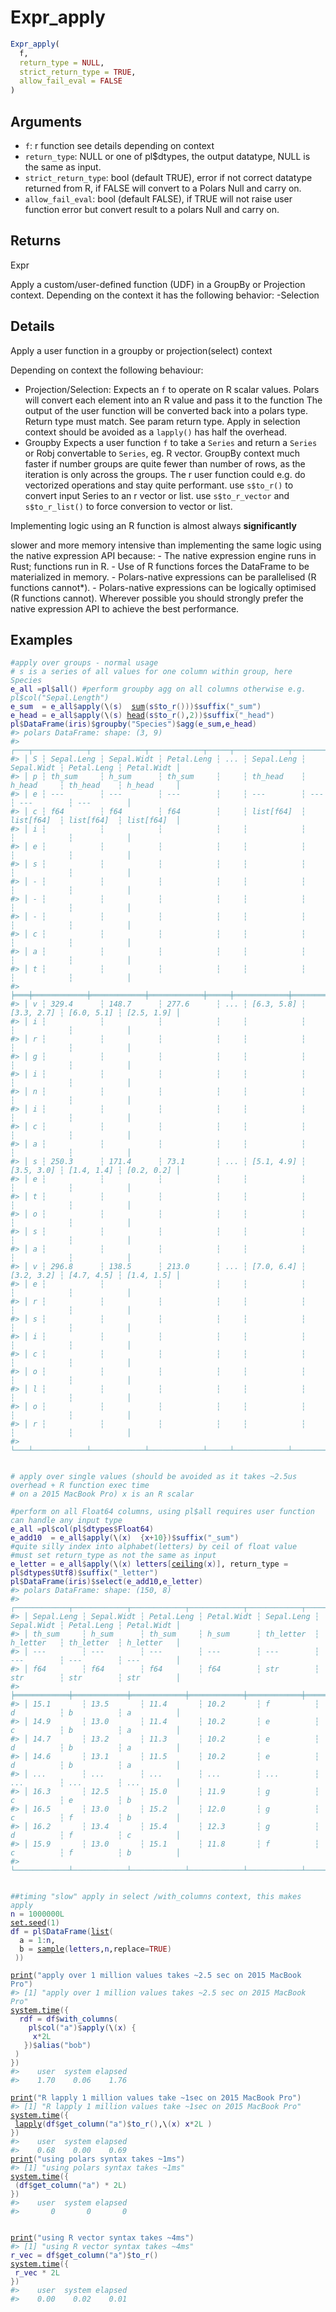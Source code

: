 # Expr_apply

```r
Expr_apply(
  f,
  return_type = NULL,
  strict_return_type = TRUE,
  allow_fail_eval = FALSE
)
```

## Arguments

- `f`: r function see details depending on context
- `return_type`: NULL or one of pl$dtypes, the output datatype, NULL is the same as input.
- `strict_return_type`: bool (default TRUE), error if not correct datatype returned from R, if FALSE will convert to a Polars Null and carry on.
- `allow_fail_eval`: bool (default FALSE), if TRUE will not raise user function error but convert result to a polars Null and carry on.

## Returns

Expr

Apply a custom/user-defined function (UDF) in a GroupBy or Projection context. Depending on the context it has the following behavior: -Selection

## Details

Apply a user function in a groupby or projection(select) context

Depending on context the following behaviour:

 * Projection/Selection: Expects an `f` to operate on R scalar values. Polars will convert each element into an R value and pass it to the function The output of the user function will be converted back into a polars type. Return type must match. See param return type. Apply in selection context should be avoided as a `lapply()` has half the overhead.
 * Groupby Expects a user function `f` to take a `Series` and return a `Series` or Robj convertable to `Series`, eg. R vector. GroupBy context much faster if number groups are quite fewer than number of rows, as the iteration is only across the groups. The r user function could e.g. do vectorized operations and stay quite performant. use `s$to_r()` to convert input Series to an r vector or list. use `s$to_r_vector` and `s$to_r_list()` to force conversion to vector or list.

Implementing logic using an R function is almost always **significantly**

slower and more memory intensive than implementing the same logic using the native expression API because: - The native expression engine runs in Rust; functions run in R. - Use of R functions forces the DataFrame to be materialized in memory. - Polars-native expressions can be parallelised (R functions cannot*). - Polars-native expressions can be logically optimised (R functions cannot). Wherever possible you should strongly prefer the native expression API to achieve the best performance.

## Examples

<pre class='r-example'><code><span class='r-in'><span><span class='co'>#apply over groups - normal usage</span></span></span>
<span class='r-in'><span><span class='co'># s is a series of all values for one column within group, here Species</span></span></span>
<span class='r-in'><span><span class='va'>e_all</span> <span class='op'>=</span><span class='va'>pl</span><span class='op'>$</span><span class='fu'>all</span><span class='op'>(</span><span class='op'>)</span> <span class='co'>#perform groupby agg on all columns otherwise e.g. pl$col("Sepal.Length")</span></span></span>
<span class='r-in'><span><span class='va'>e_sum</span>  <span class='op'>=</span> <span class='va'>e_all</span><span class='op'>$</span><span class='fu'>apply</span><span class='op'>(</span>\<span class='op'>(</span><span class='va'>s</span><span class='op'>)</span>  <span class='fu'><a href='https://rdrr.io/r/base/sum.html'>sum</a></span><span class='op'>(</span><span class='va'>s</span><span class='op'>$</span><span class='fu'>to_r</span><span class='op'>(</span><span class='op'>)</span><span class='op'>)</span><span class='op'>)</span><span class='op'>$</span><span class='fu'>suffix</span><span class='op'>(</span><span class='st'>"_sum"</span><span class='op'>)</span></span></span>
<span class='r-in'><span><span class='va'>e_head</span> <span class='op'>=</span> <span class='va'>e_all</span><span class='op'>$</span><span class='fu'>apply</span><span class='op'>(</span>\<span class='op'>(</span><span class='va'>s</span><span class='op'>)</span> <span class='fu'><a href='https://rdrr.io/r/utils/head.html'>head</a></span><span class='op'>(</span><span class='va'>s</span><span class='op'>$</span><span class='fu'>to_r</span><span class='op'>(</span><span class='op'>)</span>,<span class='fl'>2</span><span class='op'>)</span><span class='op'>)</span><span class='op'>$</span><span class='fu'>suffix</span><span class='op'>(</span><span class='st'>"_head"</span><span class='op'>)</span></span></span>
<span class='r-in'><span><span class='va'>pl</span><span class='op'>$</span><span class='fu'>DataFrame</span><span class='op'>(</span><span class='va'>iris</span><span class='op'>)</span><span class='op'>$</span><span class='fu'>groupby</span><span class='op'>(</span><span class='st'>"Species"</span><span class='op'>)</span><span class='op'>$</span><span class='fu'>agg</span><span class='op'>(</span><span class='va'>e_sum</span>,<span class='va'>e_head</span><span class='op'>)</span></span></span>
<span class='r-out co'><span class='r-pr'>#&gt;</span> polars DataFrame: shape: (3, 9)</span>
<span class='r-out co'><span class='r-pr'>#&gt;</span> ┌───┬────────────┬────────────┬────────────┬─────┬────────────┬────────────┬────────────┬────────────┐</span>
<span class='r-out co'><span class='r-pr'>#&gt;</span> │ S ┆ Sepal.Leng ┆ Sepal.Widt ┆ Petal.Leng ┆ ... ┆ Sepal.Leng ┆ Sepal.Widt ┆ Petal.Leng ┆ Petal.Widt │</span>
<span class='r-out co'><span class='r-pr'>#&gt;</span> │ p ┆ th_sum     ┆ h_sum      ┆ th_sum     ┆     ┆ th_head    ┆ h_head     ┆ th_head    ┆ h_head     │</span>
<span class='r-out co'><span class='r-pr'>#&gt;</span> │ e ┆ ---        ┆ ---        ┆ ---        ┆     ┆ ---        ┆ ---        ┆ ---        ┆ ---        │</span>
<span class='r-out co'><span class='r-pr'>#&gt;</span> │ c ┆ f64        ┆ f64        ┆ f64        ┆     ┆ list[f64]  ┆ list[f64]  ┆ list[f64]  ┆ list[f64]  │</span>
<span class='r-out co'><span class='r-pr'>#&gt;</span> │ i ┆            ┆            ┆            ┆     ┆            ┆            ┆            ┆            │</span>
<span class='r-out co'><span class='r-pr'>#&gt;</span> │ e ┆            ┆            ┆            ┆     ┆            ┆            ┆            ┆            │</span>
<span class='r-out co'><span class='r-pr'>#&gt;</span> │ s ┆            ┆            ┆            ┆     ┆            ┆            ┆            ┆            │</span>
<span class='r-out co'><span class='r-pr'>#&gt;</span> │ - ┆            ┆            ┆            ┆     ┆            ┆            ┆            ┆            │</span>
<span class='r-out co'><span class='r-pr'>#&gt;</span> │ - ┆            ┆            ┆            ┆     ┆            ┆            ┆            ┆            │</span>
<span class='r-out co'><span class='r-pr'>#&gt;</span> │ - ┆            ┆            ┆            ┆     ┆            ┆            ┆            ┆            │</span>
<span class='r-out co'><span class='r-pr'>#&gt;</span> │ c ┆            ┆            ┆            ┆     ┆            ┆            ┆            ┆            │</span>
<span class='r-out co'><span class='r-pr'>#&gt;</span> │ a ┆            ┆            ┆            ┆     ┆            ┆            ┆            ┆            │</span>
<span class='r-out co'><span class='r-pr'>#&gt;</span> │ t ┆            ┆            ┆            ┆     ┆            ┆            ┆            ┆            │</span>
<span class='r-out co'><span class='r-pr'>#&gt;</span> ╞═══╪════════════╪════════════╪════════════╪═════╪════════════╪════════════╪════════════╪════════════╡</span>
<span class='r-out co'><span class='r-pr'>#&gt;</span> │ v ┆ 329.4      ┆ 148.7      ┆ 277.6      ┆ ... ┆ [6.3, 5.8] ┆ [3.3, 2.7] ┆ [6.0, 5.1] ┆ [2.5, 1.9] │</span>
<span class='r-out co'><span class='r-pr'>#&gt;</span> │ i ┆            ┆            ┆            ┆     ┆            ┆            ┆            ┆            │</span>
<span class='r-out co'><span class='r-pr'>#&gt;</span> │ r ┆            ┆            ┆            ┆     ┆            ┆            ┆            ┆            │</span>
<span class='r-out co'><span class='r-pr'>#&gt;</span> │ g ┆            ┆            ┆            ┆     ┆            ┆            ┆            ┆            │</span>
<span class='r-out co'><span class='r-pr'>#&gt;</span> │ i ┆            ┆            ┆            ┆     ┆            ┆            ┆            ┆            │</span>
<span class='r-out co'><span class='r-pr'>#&gt;</span> │ n ┆            ┆            ┆            ┆     ┆            ┆            ┆            ┆            │</span>
<span class='r-out co'><span class='r-pr'>#&gt;</span> │ i ┆            ┆            ┆            ┆     ┆            ┆            ┆            ┆            │</span>
<span class='r-out co'><span class='r-pr'>#&gt;</span> │ c ┆            ┆            ┆            ┆     ┆            ┆            ┆            ┆            │</span>
<span class='r-out co'><span class='r-pr'>#&gt;</span> │ a ┆            ┆            ┆            ┆     ┆            ┆            ┆            ┆            │</span>
<span class='r-out co'><span class='r-pr'>#&gt;</span> │ s ┆ 250.3      ┆ 171.4      ┆ 73.1       ┆ ... ┆ [5.1, 4.9] ┆ [3.5, 3.0] ┆ [1.4, 1.4] ┆ [0.2, 0.2] │</span>
<span class='r-out co'><span class='r-pr'>#&gt;</span> │ e ┆            ┆            ┆            ┆     ┆            ┆            ┆            ┆            │</span>
<span class='r-out co'><span class='r-pr'>#&gt;</span> │ t ┆            ┆            ┆            ┆     ┆            ┆            ┆            ┆            │</span>
<span class='r-out co'><span class='r-pr'>#&gt;</span> │ o ┆            ┆            ┆            ┆     ┆            ┆            ┆            ┆            │</span>
<span class='r-out co'><span class='r-pr'>#&gt;</span> │ s ┆            ┆            ┆            ┆     ┆            ┆            ┆            ┆            │</span>
<span class='r-out co'><span class='r-pr'>#&gt;</span> │ a ┆            ┆            ┆            ┆     ┆            ┆            ┆            ┆            │</span>
<span class='r-out co'><span class='r-pr'>#&gt;</span> │ v ┆ 296.8      ┆ 138.5      ┆ 213.0      ┆ ... ┆ [7.0, 6.4] ┆ [3.2, 3.2] ┆ [4.7, 4.5] ┆ [1.4, 1.5] │</span>
<span class='r-out co'><span class='r-pr'>#&gt;</span> │ e ┆            ┆            ┆            ┆     ┆            ┆            ┆            ┆            │</span>
<span class='r-out co'><span class='r-pr'>#&gt;</span> │ r ┆            ┆            ┆            ┆     ┆            ┆            ┆            ┆            │</span>
<span class='r-out co'><span class='r-pr'>#&gt;</span> │ s ┆            ┆            ┆            ┆     ┆            ┆            ┆            ┆            │</span>
<span class='r-out co'><span class='r-pr'>#&gt;</span> │ i ┆            ┆            ┆            ┆     ┆            ┆            ┆            ┆            │</span>
<span class='r-out co'><span class='r-pr'>#&gt;</span> │ c ┆            ┆            ┆            ┆     ┆            ┆            ┆            ┆            │</span>
<span class='r-out co'><span class='r-pr'>#&gt;</span> │ o ┆            ┆            ┆            ┆     ┆            ┆            ┆            ┆            │</span>
<span class='r-out co'><span class='r-pr'>#&gt;</span> │ l ┆            ┆            ┆            ┆     ┆            ┆            ┆            ┆            │</span>
<span class='r-out co'><span class='r-pr'>#&gt;</span> │ o ┆            ┆            ┆            ┆     ┆            ┆            ┆            ┆            │</span>
<span class='r-out co'><span class='r-pr'>#&gt;</span> │ r ┆            ┆            ┆            ┆     ┆            ┆            ┆            ┆            │</span>
<span class='r-out co'><span class='r-pr'>#&gt;</span> └───┴────────────┴────────────┴────────────┴─────┴────────────┴────────────┴────────────┴────────────┘</span>
<span class='r-in'><span></span></span>
<span class='r-in'><span></span></span>
<span class='r-in'><span><span class='co'># apply over single values (should be avoided as it takes ~2.5us overhead + R function exec time</span></span></span>
<span class='r-in'><span><span class='co'># on a 2015 MacBook Pro) x is an R scalar</span></span></span>
<span class='r-in'><span></span></span>
<span class='r-in'><span><span class='co'>#perform on all Float64 columns, using pl$all requires user function can handle any input type</span></span></span>
<span class='r-in'><span><span class='va'>e_all</span> <span class='op'>=</span><span class='va'>pl</span><span class='op'>$</span><span class='fu'>col</span><span class='op'>(</span><span class='va'>pl</span><span class='op'>$</span><span class='va'>dtypes</span><span class='op'>$</span><span class='va'>Float64</span><span class='op'>)</span></span></span>
<span class='r-in'><span><span class='va'>e_add10</span>  <span class='op'>=</span> <span class='va'>e_all</span><span class='op'>$</span><span class='fu'>apply</span><span class='op'>(</span>\<span class='op'>(</span><span class='va'>x</span><span class='op'>)</span>  <span class='op'>{</span><span class='va'>x</span><span class='op'>+</span><span class='fl'>10</span><span class='op'>}</span><span class='op'>)</span><span class='op'>$</span><span class='fu'>suffix</span><span class='op'>(</span><span class='st'>"_sum"</span><span class='op'>)</span></span></span>
<span class='r-in'><span><span class='co'>#quite silly index into alphabet(letters) by ceil of float value</span></span></span>
<span class='r-in'><span><span class='co'>#must set return_type as not the same as input</span></span></span>
<span class='r-in'><span><span class='va'>e_letter</span> <span class='op'>=</span> <span class='va'>e_all</span><span class='op'>$</span><span class='fu'>apply</span><span class='op'>(</span>\<span class='op'>(</span><span class='va'>x</span><span class='op'>)</span> <span class='va'>letters</span><span class='op'>[</span><span class='fu'><a href='https://rdrr.io/r/base/Round.html'>ceiling</a></span><span class='op'>(</span><span class='va'>x</span><span class='op'>)</span><span class='op'>]</span>, return_type <span class='op'>=</span> <span class='va'>pl</span><span class='op'>$</span><span class='va'>dtypes</span><span class='op'>$</span><span class='va'>Utf8</span><span class='op'>)</span><span class='op'>$</span><span class='fu'>suffix</span><span class='op'>(</span><span class='st'>"_letter"</span><span class='op'>)</span></span></span>
<span class='r-in'><span><span class='va'>pl</span><span class='op'>$</span><span class='fu'>DataFrame</span><span class='op'>(</span><span class='va'>iris</span><span class='op'>)</span><span class='op'>$</span><span class='fu'>select</span><span class='op'>(</span><span class='va'>e_add10</span>,<span class='va'>e_letter</span><span class='op'>)</span></span></span>
<span class='r-out co'><span class='r-pr'>#&gt;</span> polars DataFrame: shape: (150, 8)</span>
<span class='r-out co'><span class='r-pr'>#&gt;</span> ┌────────────┬────────────┬────────────┬────────────┬────────────┬────────────┬────────────┬────────────┐</span>
<span class='r-out co'><span class='r-pr'>#&gt;</span> │ Sepal.Leng ┆ Sepal.Widt ┆ Petal.Leng ┆ Petal.Widt ┆ Sepal.Leng ┆ Sepal.Widt ┆ Petal.Leng ┆ Petal.Widt │</span>
<span class='r-out co'><span class='r-pr'>#&gt;</span> │ th_sum     ┆ h_sum      ┆ th_sum     ┆ h_sum      ┆ th_letter  ┆ h_letter   ┆ th_letter  ┆ h_letter   │</span>
<span class='r-out co'><span class='r-pr'>#&gt;</span> │ ---        ┆ ---        ┆ ---        ┆ ---        ┆ ---        ┆ ---        ┆ ---        ┆ ---        │</span>
<span class='r-out co'><span class='r-pr'>#&gt;</span> │ f64        ┆ f64        ┆ f64        ┆ f64        ┆ str        ┆ str        ┆ str        ┆ str        │</span>
<span class='r-out co'><span class='r-pr'>#&gt;</span> ╞════════════╪════════════╪════════════╪════════════╪════════════╪════════════╪════════════╪════════════╡</span>
<span class='r-out co'><span class='r-pr'>#&gt;</span> │ 15.1       ┆ 13.5       ┆ 11.4       ┆ 10.2       ┆ f          ┆ d          ┆ b          ┆ a          │</span>
<span class='r-out co'><span class='r-pr'>#&gt;</span> │ 14.9       ┆ 13.0       ┆ 11.4       ┆ 10.2       ┆ e          ┆ c          ┆ b          ┆ a          │</span>
<span class='r-out co'><span class='r-pr'>#&gt;</span> │ 14.7       ┆ 13.2       ┆ 11.3       ┆ 10.2       ┆ e          ┆ d          ┆ b          ┆ a          │</span>
<span class='r-out co'><span class='r-pr'>#&gt;</span> │ 14.6       ┆ 13.1       ┆ 11.5       ┆ 10.2       ┆ e          ┆ d          ┆ b          ┆ a          │</span>
<span class='r-out co'><span class='r-pr'>#&gt;</span> │ ...        ┆ ...        ┆ ...        ┆ ...        ┆ ...        ┆ ...        ┆ ...        ┆ ...        │</span>
<span class='r-out co'><span class='r-pr'>#&gt;</span> │ 16.3       ┆ 12.5       ┆ 15.0       ┆ 11.9       ┆ g          ┆ c          ┆ e          ┆ b          │</span>
<span class='r-out co'><span class='r-pr'>#&gt;</span> │ 16.5       ┆ 13.0       ┆ 15.2       ┆ 12.0       ┆ g          ┆ c          ┆ f          ┆ b          │</span>
<span class='r-out co'><span class='r-pr'>#&gt;</span> │ 16.2       ┆ 13.4       ┆ 15.4       ┆ 12.3       ┆ g          ┆ d          ┆ f          ┆ c          │</span>
<span class='r-out co'><span class='r-pr'>#&gt;</span> │ 15.9       ┆ 13.0       ┆ 15.1       ┆ 11.8       ┆ f          ┆ c          ┆ f          ┆ b          │</span>
<span class='r-out co'><span class='r-pr'>#&gt;</span> └────────────┴────────────┴────────────┴────────────┴────────────┴────────────┴────────────┴────────────┘</span>
<span class='r-in'><span></span></span>
<span class='r-in'><span></span></span>
<span class='r-in'><span><span class='co'>##timing "slow" apply in select /with_columns context, this makes apply</span></span></span>
<span class='r-in'><span><span class='va'>n</span> <span class='op'>=</span> <span class='fl'>1000000L</span></span></span>
<span class='r-in'><span><span class='fu'><a href='https://rdrr.io/r/base/Random.html'>set.seed</a></span><span class='op'>(</span><span class='fl'>1</span><span class='op'>)</span></span></span>
<span class='r-in'><span><span class='va'>df</span> <span class='op'>=</span> <span class='va'>pl</span><span class='op'>$</span><span class='fu'>DataFrame</span><span class='op'>(</span><span class='fu'><a href='https://rdrr.io/r/base/list.html'>list</a></span><span class='op'>(</span></span></span>
<span class='r-in'><span>  a <span class='op'>=</span> <span class='fl'>1</span><span class='op'>:</span><span class='va'>n</span>,</span></span>
<span class='r-in'><span>  b <span class='op'>=</span> <span class='fu'><a href='https://rdrr.io/r/base/sample.html'>sample</a></span><span class='op'>(</span><span class='va'>letters</span>,<span class='va'>n</span>,replace<span class='op'>=</span><span class='cn'>TRUE</span><span class='op'>)</span></span></span>
<span class='r-in'><span> <span class='op'>)</span><span class='op'>)</span></span></span>
<span class='r-in'><span></span></span>
<span class='r-in'><span><span class='fu'><a href='https://rdrr.io/r/base/print.html'>print</a></span><span class='op'>(</span><span class='st'>"apply over 1 million values takes ~2.5 sec on 2015 MacBook Pro"</span><span class='op'>)</span></span></span>
<span class='r-out co'><span class='r-pr'>#&gt;</span> [1] "apply over 1 million values takes ~2.5 sec on 2015 MacBook Pro"</span>
<span class='r-in'><span><span class='fu'><a href='https://rdrr.io/r/base/system.time.html'>system.time</a></span><span class='op'>(</span><span class='op'>{</span></span></span>
<span class='r-in'><span>  <span class='va'>rdf</span> <span class='op'>=</span> <span class='va'>df</span><span class='op'>$</span><span class='fu'>with_columns</span><span class='op'>(</span></span></span>
<span class='r-in'><span>    <span class='va'>pl</span><span class='op'>$</span><span class='fu'>col</span><span class='op'>(</span><span class='st'>"a"</span><span class='op'>)</span><span class='op'>$</span><span class='fu'>apply</span><span class='op'>(</span>\<span class='op'>(</span><span class='va'>x</span><span class='op'>)</span> <span class='op'>{</span></span></span>
<span class='r-in'><span>     <span class='va'>x</span><span class='op'>*</span><span class='fl'>2L</span></span></span>
<span class='r-in'><span>   <span class='op'>}</span><span class='op'>)</span><span class='op'>$</span><span class='fu'>alias</span><span class='op'>(</span><span class='st'>"bob"</span><span class='op'>)</span></span></span>
<span class='r-in'><span> <span class='op'>)</span></span></span>
<span class='r-in'><span><span class='op'>}</span><span class='op'>)</span></span></span>
<span class='r-out co'><span class='r-pr'>#&gt;</span>    user  system elapsed </span>
<span class='r-out co'><span class='r-pr'>#&gt;</span>    1.70    0.06    1.76 </span>
<span class='r-in'><span></span></span>
<span class='r-in'><span><span class='fu'><a href='https://rdrr.io/r/base/print.html'>print</a></span><span class='op'>(</span><span class='st'>"R lapply 1 million values take ~1sec on 2015 MacBook Pro"</span><span class='op'>)</span></span></span>
<span class='r-out co'><span class='r-pr'>#&gt;</span> [1] "R lapply 1 million values take ~1sec on 2015 MacBook Pro"</span>
<span class='r-in'><span><span class='fu'><a href='https://rdrr.io/r/base/system.time.html'>system.time</a></span><span class='op'>(</span><span class='op'>{</span></span></span>
<span class='r-in'><span> <span class='fu'><a href='https://rdrr.io/r/base/lapply.html'>lapply</a></span><span class='op'>(</span><span class='va'>df</span><span class='op'>$</span><span class='fu'>get_column</span><span class='op'>(</span><span class='st'>"a"</span><span class='op'>)</span><span class='op'>$</span><span class='fu'>to_r</span><span class='op'>(</span><span class='op'>)</span>,\<span class='op'>(</span><span class='va'>x</span><span class='op'>)</span> <span class='va'>x</span><span class='op'>*</span><span class='fl'>2L</span> <span class='op'>)</span></span></span>
<span class='r-in'><span><span class='op'>}</span><span class='op'>)</span></span></span>
<span class='r-out co'><span class='r-pr'>#&gt;</span>    user  system elapsed </span>
<span class='r-out co'><span class='r-pr'>#&gt;</span>    0.68    0.00    0.69 </span>
<span class='r-in'><span><span class='fu'><a href='https://rdrr.io/r/base/print.html'>print</a></span><span class='op'>(</span><span class='st'>"using polars syntax takes ~1ms"</span><span class='op'>)</span></span></span>
<span class='r-out co'><span class='r-pr'>#&gt;</span> [1] "using polars syntax takes ~1ms"</span>
<span class='r-in'><span><span class='fu'><a href='https://rdrr.io/r/base/system.time.html'>system.time</a></span><span class='op'>(</span><span class='op'>{</span></span></span>
<span class='r-in'><span> <span class='op'>(</span><span class='va'>df</span><span class='op'>$</span><span class='fu'>get_column</span><span class='op'>(</span><span class='st'>"a"</span><span class='op'>)</span> <span class='op'>*</span> <span class='fl'>2L</span><span class='op'>)</span></span></span>
<span class='r-in'><span><span class='op'>}</span><span class='op'>)</span></span></span>
<span class='r-out co'><span class='r-pr'>#&gt;</span>    user  system elapsed </span>
<span class='r-out co'><span class='r-pr'>#&gt;</span>       0       0       0 </span>
<span class='r-in'><span></span></span>
<span class='r-in'><span></span></span>
<span class='r-in'><span><span class='fu'><a href='https://rdrr.io/r/base/print.html'>print</a></span><span class='op'>(</span><span class='st'>"using R vector syntax takes ~4ms"</span><span class='op'>)</span></span></span>
<span class='r-out co'><span class='r-pr'>#&gt;</span> [1] "using R vector syntax takes ~4ms"</span>
<span class='r-in'><span><span class='va'>r_vec</span> <span class='op'>=</span> <span class='va'>df</span><span class='op'>$</span><span class='fu'>get_column</span><span class='op'>(</span><span class='st'>"a"</span><span class='op'>)</span><span class='op'>$</span><span class='fu'>to_r</span><span class='op'>(</span><span class='op'>)</span></span></span>
<span class='r-in'><span><span class='fu'><a href='https://rdrr.io/r/base/system.time.html'>system.time</a></span><span class='op'>(</span><span class='op'>{</span></span></span>
<span class='r-in'><span> <span class='va'>r_vec</span> <span class='op'>*</span> <span class='fl'>2L</span></span></span>
<span class='r-in'><span><span class='op'>}</span><span class='op'>)</span></span></span>
<span class='r-out co'><span class='r-pr'>#&gt;</span>    user  system elapsed </span>
<span class='r-out co'><span class='r-pr'>#&gt;</span>    0.00    0.02    0.01 </span>
 </code></pre>
